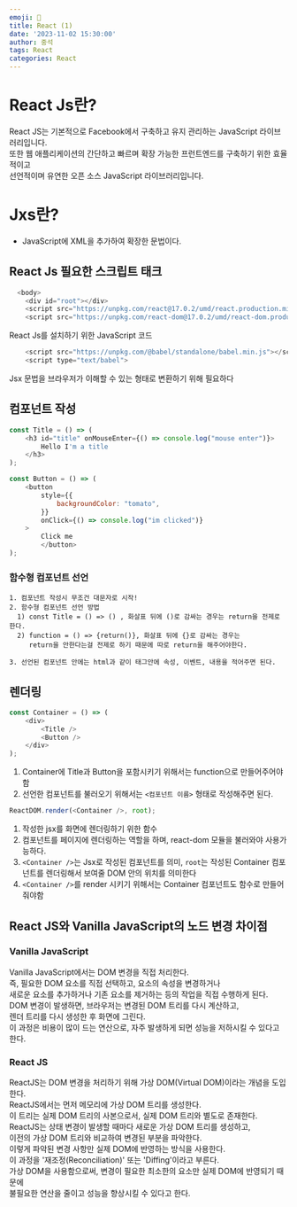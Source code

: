```yaml
---
emoji: 📝
title: React (1)
date: '2023-11-02 15:30:00'
author: 중석 
tags: React
categories: React  
---
```


# React Js란?
React JS는 기본적으로 Facebook에서 구축하고 유지 관리하는 JavaScript 라이브러리입니다.   
또한 웹 애플리케이션의 간단하고 빠르며 확장 가능한 프런트엔드를 구축하기 위한 효율적이고    
선언적이며 유연한 오픈 소스 JavaScript 라이브러리입니다.

# Jxs란?
+ JavaScript에 XML을 추가하여 확장한 문법이다. 


## React Js 필요한 스크립트 태크
```js
  <body>   
    <div id="root"></div>   
    <script src="https://unpkg.com/react@17.0.2/umd/react.production.min.js"></script> 
    <script src="https://unpkg.com/react-dom@17.0.2/umd/react-dom.production.min.js"></script>
```
React Js를 설치하기 위한 JavaScript 코드 
```js
    <script src="https://unpkg.com/@babel/standalone/babel.min.js"></script>
    <script type="text/babel">
```
 Jsx 문법을 브라우저가 이해할 수 있는 형태로 변환하기 위해 필요하다

## 컴포넌트 작성 
```js
const Title = () => (
    <h3 id="title" onMouseEnter={() => console.log("mouse enter")}>
        Hello I'm a title
    </h3>
);

const Button = () => (
    <button
        style={{
            backgroundColor: "tomato",
        }}
        onClick={() => console.log("im clicked")}
    >
        Click me
        </button>
);


```
### 함수형 컴포넌트 선언  

    1. 컴포넌트 작성시 무조건 대문자로 시작! 
    2. 함수형 컴포넌트 선언 방법 
      1) const Title = () => () , 화살표 뒤에 ()로 감싸는 경우는 return을 전제로 한다. 
      2) function = () => {return()}, 화살표 뒤에 {}로 감싸는 경우는    
         return을 안한다는걸 전제로 하기 때문에 따로 return을 해주어야한다. 
 
    3. 선언된 컴포넌트 안에는 html과 같이 태그안에 속성, 이벤트, 내용을 적어주면 된다.

## 렌더링 
```js
const Container = () => (
    <div>
        <Title />
        <Button />
    </div>
);
```

1. Container에 Title과 Button을 포함시키기 위해서는 function으로 만들어주어야 함
2. 선언한 컴포넌트를 불러오기 위해서는 `<컴포넌트 이름>` 형태로 작성해주면 된다. 
  
```js
ReactDOM.render(<Container />, root);
```
1. 작성한 jsx를 화면에 렌더링하기 위한 함수 
2. 컴포넌트를 페이지에 렌더링하는 역할을 하며, react-dom 모듈을 불러와야 사용가능하다.
3. `<Container />`는 Jsx로 작성된 컴포넌트를 의미, `root`는 작성된 Container 컴포넌트를 렌더링해서 보여줄 DOM 안의 위치를 의미한다 
4. `<Container />`를 render 시키기 위해서는 Container 컴포넌트도 함수로 만들어줘야함
      
## React JS와 Vanilla JavaScript의 노드 변경 차이점 

### Vanilla JavaScript
Vanilla JavaScript에서는 DOM 변경을 직접 처리한다.   
즉, 필요한 DOM 요소를 직접 선택하고, 요소의 속성을 변경하거나    
새로운 요소를 추가하거나 기존 요소를 제거하는 등의 작업을 직접 수행하게 된다.   
DOM 변경이 발생하면, 브라우저는 변경된 DOM 트리를 다시 계산하고,    
렌더 트리를 다시 생성한 후 화면에 그린다.    
이 과정은 비용이 많이 드는 연산으로, 자주 발생하게 되면 성능을 저하시킬 수 있다고 한다.


### React JS
ReactJS는 DOM 변경을 처리하기 위해 가상 DOM(Virtual DOM)이라는 개념을 도입한다.    
ReactJS에서는 먼저 메모리에 가상 DOM 트리를 생성한다.    
이 트리는 실제 DOM 트리의 사본으로서, 실제 DOM 트리와 별도로 존재한다.   
ReactJS는 상태 변경이 발생할 때마다 새로운 가상 DOM 트리를 생성하고,    
이전의 가상 DOM 트리와 비교하여 변경된 부분을 파악한다.   
이렇게 파악된 변경 사항만 실제 DOM에 반영하는 방식을 사용한다.   
이 과정을 '재조정(Reconciliation)' 또는 'Diffing'이라고 부른다.   
가상 DOM을 사용함으로써, 변경이 필요한 최소한의 요소만 실제 DOM에 반영되기 때문에    
불필요한 연산을 줄이고 성능을 향상시킬 수 있다고 한다.

```toc

```